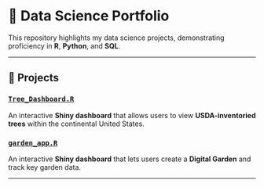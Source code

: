 # 🌿 Data Science Portfolio

This repository highlights my data science projects, demonstrating proficiency in **R**, **Python**, and **SQL**.

---

## 📁 Projects

### [`Tree_Dashboard.R`](Tree_Dashboard.R)
An interactive **Shiny dashboard** that allows users to view **USDA-inventoried trees** within the continental United States.

### [`garden_app.R`](garden_app.R)
An interactive **Shiny dashboard** that lets users create a **Digital Garden** and track key garden data.

---
